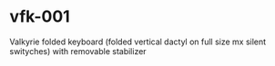# vfk-001
Valkyrie folded keyboard (folded vertical dactyl on full size mx silent swityches) with removable stabilizer
